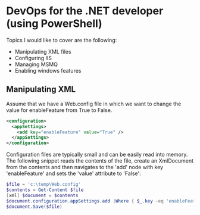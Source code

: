 # DevOps for the .NET developer (using PowerShell)

Topics I would like to cover are the following:
* Manipulating XML files
* Configuring IIS
* Managing MSMQ
* Enabling windows features  

## Manipulating XML 

Assume that we have a Web.config file in which we want to change the value for enableFeature from True to False.

```Xml
<configuration>
  <appSettings>
    <add key="enableFeature" value="True" />
  </appSettings>
</configuration>
```
Configuration files are typically small and can be easily read into memory. The following snippet reads the contents of the file, create an XmlDocument from the contents and then navigates to the 'add' node with key 'enableFeature' and sets the 'value' attribute to 'False':

```PowerShell
$file = 'c:\temp\Web.config'
$contents = Get-Content $file
[xml] $document = $contents
$document.configuration.appSettings.add |Where { $_.key -eq 'enableFeature' } |% { $_.value = 'False' }
$document.Save($file)
```






